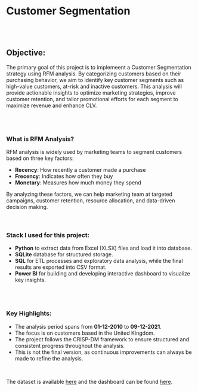 # Customer Segmentation

<br>
<br>

## Objective:
The primary goal of this project is to implemeent a Customer Segmentation strategy using RFM analysis. By categorizing customers based on their purchasing behavior, we aim to identify key customer segments such as high-value customers, at-risk and inactive customers. This analysis will provide actionable insights to optimize marketing strategies, improve customer retention, and tailor promotional efforts for each segment to maximize revenue and enhance CLV.

<br>
<br>

### What is RFM Analysis?

RFM analysis is widely used by marketing teams to segment customers based on three key factors:

- **Recency**: How recently a customer made a purchase
- **Frecency**: Indicates how often they buy
- **Monetary**: Measures how much money they spend


By analyzing these factors, we can help marketing team at targeted campaigns, customer retention, resource allocation, and data-driven decision making.
<br>
<br>
<br>

### Stack I used for this project:

- **Python** to extract data from Excel (XLSX) files and load it into database. 
- **SQLite** database for structured storage.
- **SQL** for ETL processes and exploratory data analysis, while the final results are exported into CSV format.
- **Power BI** for building and developing interactive dashboard to visualize key insights.

<br>
<br>

### Key Highlights:

- The analysis period spans from **01-12-2010** to **09-12-2021**.
- The focus is on customers based in the United Kingdom.
- The project follows the CRISP-DM framework to ensure structured and consistent progress throughout the analysis.
- This is not the final version, as continuous improvements can always be made to refine the analysis.

<br>

The dataset is available [here](https://www.kaggle.com/datasets/yasserh/customer-segmentation-dataset
)
and the dashboard can be found [here](https://app.powerbi.com/view?r=eyJrIjoiNzI5YmE3YjktODBkZi00ZDZhLWFiNTAtOGM2YzgyMDg5MzMzIiwidCI6ImRkNjZhNjhkLTM1ZGEtNGE4NS05NDJhLTRiYTg4NTI1ZGIzMiIsImMiOjh9).

